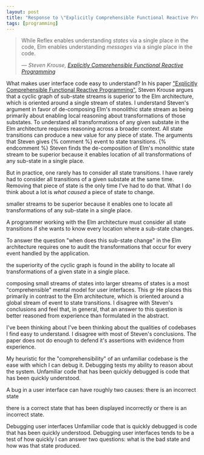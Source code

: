 ```yaml
---
layout: post
title: "Response to \"Explicitly Comprehensible Functional Reactive Programming\""
tags: [programming]
---
```


<blockquote>
  <p>
    While Reflex enables understanding <em>states</em> via a single place in the code, 
    Elm enables understanding <em>messages</em> via a single place in the code.
  </p>

  <cite>
    &mdash; Steven Krouse, <a href="https://futureofcoding.org/papers/comprehensible-frp/comprehensible-frp.pdf"><em>Explicitly Comprehensible Functional Reactive Programming</em></a>
  </cite>
</blockquote>

What makes user interface code easy to understand?
In his paper ["Explicitly Comprehensible Functional Reactive Programming"](https://futureofcoding.org/papers/comprehensible-frp/comprehensible-frp.pdf), 
Steven Krouse argues that a cyclic graph of sub-state streams is superior to the 
Elm architecture, which is oriented around a single stream of states.
I understand Steven's argument in favor of de-composing Elm's monolithic state
stream as being primarily about enabling local reasoning about transformations
of those substates.
To understand all transformations of any given substate in the Elm architecture
requires reasoning across a broader context.
All state transitions can produce a new value for any piece of state.
The arguments that Steven gives
{% comment %}
event to state transitions.
{% endcomment %}
Steven finds the de-composition of Elm's monolithic state stream to be superior
because it enables location of all transformations of any sub-state in a single
place.

But in practice, one rarely has to consider all state transitions.
I have rarely had to consider all transitions of a given substate at the same 
time.
Removing that piece of state is the only time I've had to do that.
What I do think about a lot is _what caused_ a piece of state to change.

smaller streams to be superior because it 
enables one to locate all transformations of any sub-state in a single place.

A programmer working with the Elm architecture must consider all state 
transitions if she wants to know every location where a sub-state changes. 



To answer the question "when does this sub-state change" in the Elm architecture 
requires one to audit the transformations that occur for every event handled by
the application.

the superiority of the cyclic graph is found in the ability to locate all
transformations of a given state in a single place.

composing small streams of states into larger streams
of states is a most "comprehensible" mental model for user interfaces.
This gr
He places this primarily in contrast to the Elm architecture, which is oriented
around a global stream of event to state transitions.
I disagree with Steven's conclusions and feel that, in general, that an answer 
to this question is better reasoned from experience than formulated in the 
abstract.


I've been thinking about 
I've been thinking about the qualities of codebases I find easy to understand.
I disagree with most of Steven's conclusions. 
The paper does not do enough to defend it's assertions with evidence from 
experience.

My heuristic for the "comprehensibility" of an unfamiliar codebase is the ease 
with which I can debug it.
Debugging tests my ability to reason about the system.
Unfamiliar code that has been quickly debugged is code that has been quickly 
understood.

A bug in a user interface can have roughly two causes: there is an incorrect 
state 

there is a correct state
that has been displayed incorrectly or there is an incorrect state.

Debugging user interfaces 
Unfamiliar code that is quickly debugged is code that has been quickly 
understood.
Debugging user interfaces tends to be a test of how quickly I can answer two 
questions: what is the bad state and how was that state produced.
